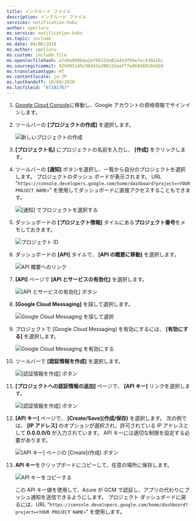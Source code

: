 ```yaml
---
title: インクルード ファイル
description: インクルード ファイル
services: notification-hubs
author: spelluru
ms.service: notification-hubs
ms.topic: include
ms.date: 04/06/2018
ms.author: spelluru
ms.custom: include file
ms.openlocfilehash: a7d0a899b4a2ef86153e82a4e3f04e7ec430a1bc
ms.sourcegitcommit: 829d951d5c90442a38012daaf77e86046018e5b9
ms.translationtype: HT
ms.contentlocale: ja-JP
ms.lasthandoff: 10/09/2020
ms.locfileid: "67181767"
---
```

1. [Google Cloud Console](https://console.developers.google.com/cloud-resource-manager)に移動し、Google アカウントの資格情報でサインインします。 
2. ツールバーの **[プロジェクトの作成]** を選択します。 
   
    ![新しいプロジェクトの作成](./media/mobile-services-enable-google-cloud-messaging/mobile-services-google-new-project.png)   
3. **[プロジェクト名]** にプロジェクトの名前を入力し、 **[作成]** をクリックします。
4. ツールバーの **[通知]** ボタンを選択し、一覧から自分のプロジェクトを選択します。 プロジェクトのダッシュ ボードが表示されます。 URL "`https://console.developers.google.com/home/dashboard?project=<YOUR PROJECT NAME>`" を使用してダッシュボードに直接アクセスすることもできます。

    ![[通知] でプロジェクトを選択する](./media/mobile-services-enable-google-cloud-messaging/alert-new-project.png)
5. ダッシュボードの **[プロジェクト情報]** タイルにある**プロジェクト番号**をメモしておきます。 

    ![プロジェクト ID](./media/mobile-services-enable-google-cloud-messaging/project-number.png)
6. ダッシュボードの **[API]** タイルで、 **[API の概要に移動]** を選択します。 

    ![API 概要へのリンク](./media/mobile-services-enable-google-cloud-messaging/go-to-api-overview.png)
7. **[API]** ページで **[API とサービスの有効化]** を選択します。 

    ![[API とサービスの有効化] ボタン](./media/mobile-services-enable-google-cloud-messaging/enable-api-services-button.png)
8. **[Google Cloud Messaging]** を探して選択します。 

    ![Google Cloud Messaging を探して選択](./media/mobile-services-enable-google-cloud-messaging/search-select-gcm.png)
9. プロジェクトで [Google Cloud Messaging] を有効にするには、 **[有効にする]** を選択します。

    ![Google Cloud Messaging を有効にする](./media/mobile-services-enable-google-cloud-messaging/enable-gcm-button.png)
10. ツールバーで **[認証情報を作成]** を選択します。 

    ![[認証情報を作成] ボタン](./media/mobile-services-enable-google-cloud-messaging/create-credentials-button.png)
11. **[プロジェクトへの認証情報の追加]** ページで、 **[API キー]** リンクを選択します。 

    ![[認証情報を作成] ボタン](./media/mobile-services-enable-google-cloud-messaging/api-key-button.png)    
12. **[API キー]** ページで、 **[Create/Save]\(作成/保存\)** を選択します。 次の例では、 **[IP アドレス]** のオプションが選択され、許可されている IP アドレスとして **0.0.0.0/0** が入力されています。 API キーには適切な制限を設定する必要があります。 

    ![[API キー] ページの [Create]\(作成\) ボタン](./media/mobile-services-enable-google-cloud-messaging/api-key-create-button.png)
13. **API キー**をクリップボードにコピーして、任意の場所に保存します。 

    ![API キーをコピーする](./media/mobile-services-enable-google-cloud-messaging/copy-api-key.png)
   
    この API キー値を使用して、Azure が GCM で認証し、アプリの代わりにプッシュ通知を送信できるようにします。 プロジェクト ダッシュボードに戻るには、URL "`https://console.developers.google.com/home/dashboard?project=<YOUR PROJECT NAME>`" を使用します。

